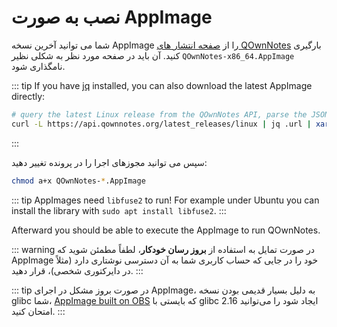 # نصب به صورت AppImage

شما می توانید آخرین نسخه AppImage را از [صفحه انتشار های QOwnNotes](https://github.com/pbek/QOwnNotes/releases) بارگیری کنید. آن باید در صفحه مورد نظر به شکلی نظیر `QOwnNotes-x86_64.AppImage` نامگذاری شود.

::: tip
If you have [jq](https://stedolan.github.io/jq/) installed, you can also download the latest AppImage directly:

```bash
# query the latest Linux release from the QOwnNotes API, parse the JSON for the URL and download it
curl -L https://api.qownnotes.org/latest_releases/linux | jq .url | xargs curl -Lo QOwnNotes-x86_64.AppImage
```

:::

سپس می توانید مجوزهای اجرا را در پرونده تغییر دهید:

```bash
chmod a+x QOwnNotes-*.AppImage
```

::: tip
AppImages need `libfuse2` to run! For example under Ubuntu you can install the library with `sudo apt install libfuse2`.
:::

Afterward you should be able to execute the AppImage to run QOwnNotes.

::: warning
در صورت تمایل به استفاده از **بروز رسان خودکار**، لطفاً مطمئن شوید که AppImage خود را در جایی که حساب کاربری شما به آن دسترسی نوشتاری دارد (مثلاً در دایرکتوری شخصی)، قرار دهید.
:::

::: tip
در صورت بروز مشکل در اجرای AppImage، به دلیل بسیار قدیمی بودن نسخه glibc شما، [AppImage built on OBS](https://download.opensuse.org/repositories/home:/pbek:/QOwnNotes/AppImage/QOwnNotes-latest-x86_64.AppImage) که بایستی با glibc 2.16 ایجاد شود را می‌توانید امتحان کنید.
:::
